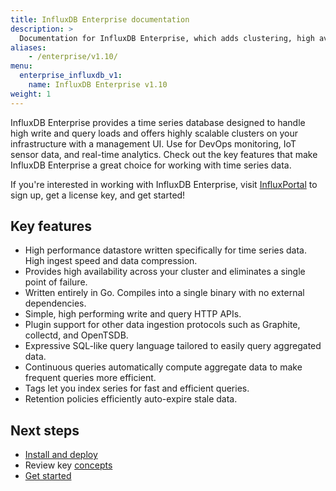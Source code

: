 ```yaml
---
title: InfluxDB Enterprise documentation
description: >
  Documentation for InfluxDB Enterprise, which adds clustering, high availability, fine-grained authorization, and more to InfluxDB OSS.
aliases:
    - /enterprise/v1.10/
menu:
  enterprise_influxdb_v1:
    name: InfluxDB Enterprise v1.10
weight: 1
---
```


InfluxDB Enterprise provides a time series database designed to handle high write and query loads and offers highly scalable clusters on your infrastructure with a management UI. Use for DevOps monitoring, IoT sensor data, and real-time analytics. Check out the key features that make InfluxDB Enterprise a great choice for working with time series data.

If you're interested in working with InfluxDB Enterprise, visit
[InfluxPortal](https://portal.influxdata.com/) to sign up, get a license key,
and get started!

## Key features

- High performance datastore written specifically for time series data. High ingest speed and data compression.
- Provides high availability across your cluster and eliminates a single point of failure.
- Written entirely in Go. Compiles into a single binary with no external dependencies.
- Simple, high performing write and query HTTP APIs.
- Plugin support for other data ingestion protocols such as Graphite, collectd, and OpenTSDB.
- Expressive SQL-like query language tailored to easily query aggregated data.
- Continuous queries automatically compute aggregate data to make frequent queries more efficient.
- Tags let you index series for fast and efficient queries.
- Retention policies efficiently auto-expire stale data.

## Next steps

- [Install and deploy](/enterprise_influxdb/v1/introduction/installation/)
- Review key [concepts](/enterprise_influxdb/v1/concepts/)
- [Get started](/enterprise_influxdb/v1/introduction/getting-started/)

<!-- Monitor your cluster
- Manage queries
- Manage users
- Explore and visualize your data
-->

